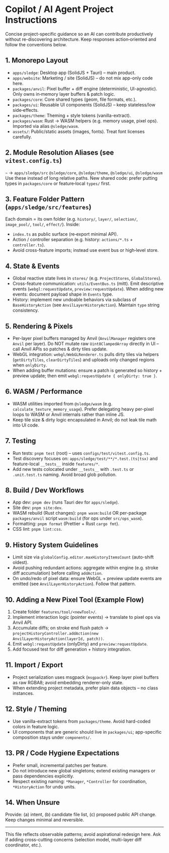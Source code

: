 # Copilot / AI Agent Project Instructions

Concise project-specific guidance so an AI can contribute productively without re-discovering architecture. Keep responses action‑oriented and follow the conventions below.

## 1. Monorepo Layout
- `apps/sledge`: Desktop app (SolidJS + Tauri) – main product.
- `apps/website`: Marketing / site (SolidJS) – do not mix app-only code here.
- `packages/anvil`: Pixel buffer + diff engine (deterministic, UI-agnostic). Only owns in‑memory layer buffers & patch logic.
- `packages/core`: Core shared types (geom, file formats, etc.).
- `packages/ui`: Reusable UI components (SolidJS) – keep stateless/low side‑effects.
- `packages/theme`: Theming + style tokens (vanilla-extract).
- `packages/wasm`: Rust → WASM helpers (e.g. memory usage, pixel ops). Imported via alias `@sledge/wasm`.
- `assets/`: Public/static assets (images, fonts). Treat font licenses carefully.

## 2. Module Resolution Aliases (see `vitest.config.ts`)
`~` → `apps/sledge/src`
`@sledge/core`, `@sledge/theme`, `@sledge/ui`, `@sledge/wasm`
Use these instead of long relative paths. New shared code: prefer putting types in `packages/core` or feature‑local `types/` first.

## 3. Feature Folder Pattern (`apps/sledge/src/features`)
Each domain = its own folder (e.g. `history/`, `layer/`, `selection/`, `image_pool/`, `tool/`, `effect/`). Inside:
- `index.ts` as public surface (re‑export minimal API).
- Action / controller separation (e.g. history: `actions/*.ts` + `controller.ts`).
- Avoid cross-feature imports; instead use event bus or high‑level store.

## 4. State & Events
- Global reactive state lives in `stores/` (e.g. `ProjectStores`, `GlobalStores`).
- Cross-feature communication: `utils/EventBus.ts` (mitt). Emit descriptive events (`webgl:requestUpdate`, `preview:requestUpdate`). When adding new events: document payload shape in `Events` type.
- History: implement new undoable behaviors via subclass of `BaseHistoryAction` (see `AnvilLayerHistoryAction`). Maintain `type` string consistency.

## 5. Rendering & Pixels
- Per-layer pixel buffers managed by Anvil (`AnvilManager` registers one `Anvil` per layer). Do NOT mutate raw `Uint8ClampedArray` directly in UI – call Anvil APIs so patches & dirty tiles update.
- WebGL integration: `webgl/WebGLRenderer.ts` pulls dirty tiles via helpers (`getDirtyTiles`, `clearDirtyTiles`) and uploads only changed regions when `onlyDirty`.
- When adding buffer mutations: ensure a patch is generated so history + preview update; then emit `webgl:requestUpdate { onlyDirty: true }`.

## 6. WASM / Performance
- WASM utilities imported from `@sledge/wasm` (e.g. `calculate_texture_memory_usage`). Prefer delegating heavy per-pixel loops to WASM or Anvil internals rather than inline JS.
- Keep tile size & dirty logic encapsulated in Anvil; do not leak tile math into UI code.

## 7. Testing
- Run tests: `pnpm test` (root) – uses `configs/test/vitest.config.ts`.
- Test discovery focuses on: `apps/sledge/test/**/*.test.(ts|tsx)` and feature-local `__tests__` inside `features/*`.
- Add new tests colocated under `__tests__` with `.test.ts` or `.unit.test.ts` naming. Avoid broad glob pollution.

## 8. Build / Dev Workflows
- App dev: `pnpm dev` (runs Tauri dev for `apps/sledge`).
- Site dev: `pnpm site:dev`.
- WASM rebuild (Rust changes): `pnpm wasm:build` OR per-package `packages/anvil` script `wasm:build` (for ops under `src/ops_wasm`).
- Formatting: `pnpm format` (Prettier + Rust `cargo fmt`).
- CSS lint: `pnpm lint:css`.

## 9. History System Guidelines
- Limit size via `globalConfig.editor.maxHistoryItemsCount` (auto-shift oldest).
- Avoid pushing redundant actions: aggregate within engine (e.g. stroke diff accumulation) before calling `addAction`.
- On undo/redo of pixel data: ensure WebGL + preview update events are emitted (see `AnvilLayerHistoryAction`). Follow that pattern.

## 10. Adding a New Pixel Tool (Example Flow)
1. Create folder `features/tool/<newTool>/`.
2. Implement interaction logic (pointer events) → translate to pixel ops via Anvil API.
3. Accumulate diffs; on stroke end flush patch → `projectHistoryController.addAction(new AnvilLayerHistoryAction(layerId, patch))`.
4. Emit `webgl:requestUpdate` (onlyDirty) and `preview:requestUpdate`.
5. Add focused test for diff generation + history integration.

## 11. Import / Export
- Project serialization uses msgpack (`msgpackr`). Keep layer pixel buffers as raw RGBA8; avoid embedding renderer-only state.
- When extending project metadata, prefer plain data objects – no class instances.

## 12. Style / Theming
- Use vanilla-extract tokens from `packages/theme`. Avoid hard-coded colors in feature logic.
- UI components that are generic should live in `packages/ui`; app-specific composition stays under `components/`.

## 13. PR / Code Hygiene Expectations
- Prefer small, incremental patches per feature.
- Do not introduce new global singletons; extend existing managers or pass dependencies explicitly.
- Respect existing naming: `*Manager`, `*Controller` for coordination, `*HistoryAction` for undo units.

## 14. When Unsure
Provide: (a) intent, (b) candidate file list, (c) proposed public API change. Keep changes minimal and reversible.

---
This file reflects observable patterns; avoid aspirational redesign here. Ask if adding cross-cutting concerns (selection model, multi-layer diff coordinator, etc.).
